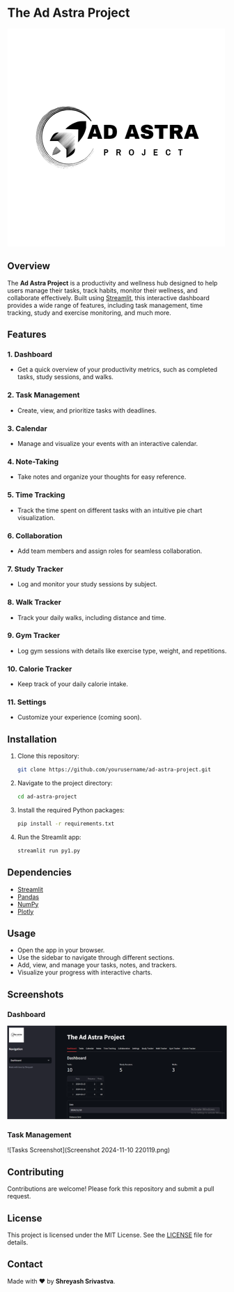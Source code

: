 # The Ad Astra Project

![Ad Astra Logo](https://github.com/shreyazh/The-Ad-Astra-Project/blob/980c2506df8f040c808527e69b9c60cc6f7cad37/Ad%20astra_20241110_213644_0000.png)

## Overview

The **Ad Astra Project** is a productivity and wellness hub designed to help users manage their tasks, track habits, monitor their wellness, and collaborate effectively. Built using [Streamlit](https://streamlit.io/), this interactive dashboard provides a wide range of features, including task management, time tracking, study and exercise monitoring, and much more.

## Features

### 1. **Dashboard**
   - Get a quick overview of your productivity metrics, such as completed tasks, study sessions, and walks.

### 2. **Task Management**
   - Create, view, and prioritize tasks with deadlines.

### 3. **Calendar**
   - Manage and visualize your events with an interactive calendar.

### 4. **Note-Taking**
   - Take notes and organize your thoughts for easy reference.

### 5. **Time Tracking**
   - Track the time spent on different tasks with an intuitive pie chart visualization.

### 6. **Collaboration**
   - Add team members and assign roles for seamless collaboration.

### 7. **Study Tracker**
   - Log and monitor your study sessions by subject.

### 8. **Walk Tracker**
   - Track your daily walks, including distance and time.

### 9. **Gym Tracker**
   - Log gym sessions with details like exercise type, weight, and repetitions.

### 10. **Calorie Tracker**
   - Keep track of your daily calorie intake.

### 11. **Settings**
   - Customize your experience (coming soon).

## Installation

1. Clone this repository:
   ```bash
   git clone https://github.com/yourusername/ad-astra-project.git
   ```
2. Navigate to the project directory:
   ```bash
   cd ad-astra-project
   ```
3. Install the required Python packages:
   ```bash
   pip install -r requirements.txt
   ```
4. Run the Streamlit app:
   ```bash
   streamlit run py1.py
   ```

## Dependencies

- [Streamlit](https://streamlit.io/)
- [Pandas](https://pandas.pydata.org/)
- [NumPy](https://numpy.org/)
- [Plotly](https://plotly.com/)

## Usage

- Open the app in your browser.
- Use the sidebar to navigate through different sections.
- Add, view, and manage your tasks, notes, and trackers.
- Visualize your progress with interactive charts.

## Screenshots

### Dashboard
![Dashboard Screenshot](https://github.com/shreyazh/The-Ad-Astra-Project/blob/84846d08c778cec4c06bd418f51d35b74d1d5946/Screenshot%202024-11-10%20220235.png)

### Task Management
![Tasks Screenshot](Screenshot 2024-11-10 220119.png)

## Contributing

Contributions are welcome! Please fork this repository and submit a pull request.

## License

This project is licensed under the MIT License. See the [LICENSE](LICENSE) file for details.

## Contact

Made with ❤️ by **Shreyash Srivastva**.
